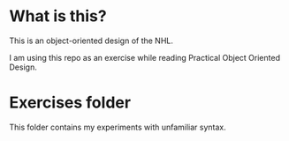 # What is this?

This is an object-oriented design of the NHL.

I am using this repo as an exercise while reading Practical Object Oriented Design.

# Exercises folder

This folder contains my experiments with unfamiliar syntax.